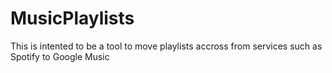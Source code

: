 # MusicPlaylists

This is intented to be a tool to move playlists accross from services such as Spotify to Google Music
